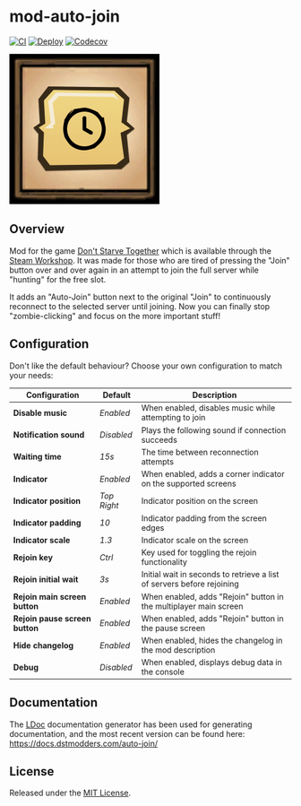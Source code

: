 # mod-auto-join

[![CI](https://img.shields.io/github/workflow/status/dstmodders/mod-auto-join/CI?label=ci)](https://github.com/dstmodders/mod-auto-join/actions/workflows/ci.yml)
[![Deploy](https://img.shields.io/github/workflow/status/dstmodders/mod-auto-join/Deploy?label=deploy)](https://github.com/dstmodders/mod-auto-join/actions/workflows/deploy.yml)
[![Codecov](https://img.shields.io/codecov/c/github/dstmodders/mod-auto-join.svg)](https://codecov.io/gh/dstmodders/mod-auto-join)

[![Auto-Join](preview.gif)](https://steamcommunity.com/sharedfiles/filedetails/?id=1903101575)

## Overview

Mod for the game [Don't Starve Together][] which is available through the
[Steam Workshop][]. It was made for those who are tired of pressing the "Join"
button over and over again in an attempt to join the full server while "hunting"
for the free slot.

It adds an "Auto-Join" button next to the original "Join" to continuously
reconnect to the selected server until joining. Now you can finally stop
"zombie-clicking" and focus on the more important stuff!

## Configuration

Don't like the default behaviour? Choose your own configuration to match your
needs:

| Configuration                  | Default     | Description                                                            |
| ------------------------------ | ----------- | ---------------------------------------------------------------------- |
| **Disable music**              | _Enabled_   | When enabled, disables music while attempting to join                  |
| **Notification sound**         | _Disabled_  | Plays the following sound if connection succeeds                       |
| **Waiting time**               | _15s_       | The time between reconnection attempts                                 |
| **Indicator**                  | _Enabled_   | When enabled, adds a corner indicator on the supported screens         |
| **Indicator position**         | _Top Right_ | Indicator position on the screen                                       |
| **Indicator padding**          | _10_        | Indicator padding from the screen edges                                |
| **Indicator scale**            | _1.3_       | Indicator scale on the screen                                          |
| **Rejoin key**                 | _Ctrl_      | Key used for toggling the rejoin functionality                         |
| **Rejoin initial wait**        | _3s_        | Initial wait in seconds to retrieve a list of servers before rejoining |
| **Rejoin main screen button**  | _Enabled_   | When enabled, adds "Rejoin" button in the multiplayer main screen      |
| **Rejoin pause screen button** | _Enabled_   | When enabled, adds "Rejoin" button in the pause screen                 |
| **Hide changelog**             | _Enabled_   | When enabled, hides the changelog in the mod description               |
| **Debug**                      | _Disabled_  | When enabled, displays debug data in the console                       |

## Documentation

The [LDoc][] documentation generator has been used for generating documentation,
and the most recent version can be found here:
https://docs.dstmodders.com/auto-join/

## License

Released under the [MIT License](https://opensource.org/licenses/MIT).

[don't starve together]: https://www.klei.com/games/dont-starve-together
[ldoc]: https://stevedonovan.github.io/ldoc/
[steam workshop]: https://steamcommunity.com/sharedfiles/filedetails/?id=1903101575
